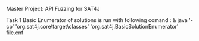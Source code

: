 Master Project: API Fuzzing for SAT4J

Task 1
Basic Enumerator of solutions is run with following comand : & java '-cp' 'org.sat4j.core\target\classes' 'org.sat4j.BasicSolutionEnumerator' file.cnf
